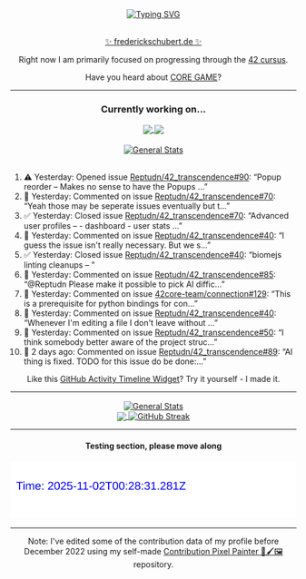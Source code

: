 <div align="center">
	<a href="https://git.io/typing-svg"><img src="https://readme-typing-svg.demolab.com?font=Fira+Code&size=30&pause=1000&color=70A5FD&background=1A1B27&center=true&vCenter=true&repeat=false&random=false&width=550&lines=%F0%9F%91%8B+Hello+World!+I'm+Freddy!+%F0%9F%96%96" alt="Typing SVG" /></a>
</div>
<br>
<div align="center">
	<p></p><a href="https://frederickschubert.de">✨ frederickschubert.de ✨</a></p>
	<p>Right now I am primarily focused on progressing through the <a href="https://github.com/FreddyMSchubert/42_cursus">42 cursus</a>.</p>
	<p>Have you heard about <a href="https://coregame.de/">CORE GAME</a>?</p>
</div>

<hr>

<div align="center">

### Currently working on...

<!-- [![current_repo](https://github-readme-stats.vercel.app/api/pin/?username=FreddyMSchubert&repo=Crafty_Concoctions&theme=tokyonight)](https://github.com/FreddyMSchubert/Crafty_Concoctions) -->

<div align="center">
	<a href="https://github.com/Reptudn/42_transcendence" target="_blank">
		<img align="center" src="https://github-readme-stats.vercel.app/api/pin/?username=Reptudn&repo=42_transcendence&theme=tokyonight" />
	</a>
	<a href="https://github.com/42core-team/even_COREnier" target="_blank">
		<img align="center" src="https://github-readme-stats.vercel.app/api/pin/?username=42core-team&repo=even_COREnier&theme=tokyonight" />
	</a>
</div>

<br>

<div align="center">
	<a href="https://github.com/FreddyMSchubert/42_cursus" target="_blank">
		<img align="center" src="https://github-readme-stats.vercel.app/api/pin/?username=FreddyMSchubert&repo=42_cursus&theme=tokyonight" alt="General Stats" />
	</a>
</div>

<br>

<div align="left">
<ol>
<!-- ACTIVITY:START -->
<li>⚠️ Yesterday: Opened issue <a href="https://github.com/Reptudn/42_transcendence/issues/90">Reptudn/42_transcendence#90</a>: “Popup reorder – Makes no sense to have the Popups …”</li>
<li>💬 Yesterday: Commented on issue <a href="https://github.com/Reptudn/42_transcendence/issues/70#issuecomment-3116498393">Reptudn/42_transcendence#70</a>: “Yeah those may be seperate issues eventually but t…”</li>
<li>✅ Yesterday: Closed issue <a href="https://github.com/Reptudn/42_transcendence/issues/70">Reptudn/42_transcendence#70</a>: “Advanced user profiles – - dashboard - user stats …”</li>
<li>💬 Yesterday: Commented on issue <a href="https://github.com/Reptudn/42_transcendence/issues/40#issuecomment-3116497096">Reptudn/42_transcendence#40</a>: “I guess the issue isn't really necessary. But we s…”</li>
<li>✅ Yesterday: Closed issue <a href="https://github.com/Reptudn/42_transcendence/issues/40">Reptudn/42_transcendence#40</a>: “biomejs linting cleanups – ”</li>
<li>💬 Yesterday: Commented on issue <a href="https://github.com/Reptudn/42_transcendence/issues/85#issuecomment-3116460537">Reptudn/42_transcendence#85</a>: “@Reptudn Please make it possible to pick AI diffic…”</li>
<li>💬 Yesterday: Commented on issue <a href="https://github.com/42core-team/connection/issues/129#issuecomment-3116397374">42core-team/connection#129</a>: “This is a prerequisite for python bindings for con…”</li>
<li>💬 Yesterday: Commented on issue <a href="https://github.com/Reptudn/42_transcendence/issues/40#issuecomment-3116394701">Reptudn/42_transcendence#40</a>: “Whenever I'm editing a file I don't leave without …”</li>
<li>💬 Yesterday: Commented on issue <a href="https://github.com/Reptudn/42_transcendence/issues/50#issuecomment-3116391846">Reptudn/42_transcendence#50</a>: “I think somebody better aware of the project struc…”</li>
<li>💬 2 days ago: Commented on issue <a href="https://github.com/Reptudn/42_transcendence/issues/89#issuecomment-3114622456">Reptudn/42_transcendence#89</a>: “AI thing is fixed. TODO for this issue do be done:…”</li>
<!-- ACTIVITY:END -->
</ol>
</div>

Like this [GitHub Activity Timeline Widget](https://github.com/FreddyMSchubert/github-activity-timeline)? Try it yourself - I made it.

<hr>

<div align="center">
	<a href="https://github.com/anuraghazra/github-readme-stats" target="_blank">
		<img height=200 align="center" src="https://github-readme-stats.vercel.app/api?username=FreddyMSchubert&show_icons=true&theme=tokyonight&card_width=650" alt="General Stats" />
	</a>
</div>

<div align="center">
	<a href="https://github.com/anuraghazra/github-readme-stats" target="_blank">
		<img height=200 align="center" src="https://github-readme-stats.vercel.app/api/top-langs/?username=FreddyMSchubert&layout=donut&theme=tokyonight&card_width=320">
	</a>
	<a href="https://github.com/DenverCoder1/github-readme-streak-stats" target="_blank">
		<img height=200 align="center" src="https://streak-stats.demolab.com?user=FreddyMSchubert&theme=tokyonight&date_format=j%20M%5B%20Y%5D&card_width=320&card_height=200&hide_total_contributions=true" alt="GitHub Streak" />
	</a>
</div>

<hr>

#### Testing section, please move along

![GitHub Defenders SVG](https://github.com/FreddyMSchubert/FreddyMSchubert/blob/github_defenders_output/output.svg)

<hr>

Note: I've edited some of the contribution data of my profile before December 2022 using my self-made [Contribution Pixel Painter 🎨🖌️🖼️](https://github.com/FreddyMSchubert/contribution-pixel-painter) repository.
